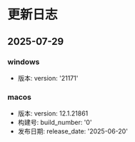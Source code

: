 # 更新日志

## 2025-07-29

### windows
- 版本: version: '21171'

### macos
- 版本: version: 12.1.21861
- 构建号: build_number: '0'
- 发布日期: release_date: '2025-06-20'

